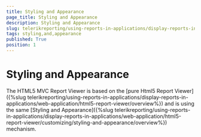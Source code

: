 ```yaml
---
title: Styling and Appearance
page_title: Styling and Appearance 
description: Styling and Appearance
slug: telerikreporting/using-reports-in-applications/display-reports-in-applications/web-application/html5-asp.net-mvc-report-viewer/customizing/styling-and-appearance
tags: styling,and,appearance
published: True
position: 1
---
```


# Styling and Appearance

The HTML5 MVC Report Viewer is based on the [pure Html5 Report Viewer]({%slug telerikreporting/using-reports-in-applications/display-reports-in-applications/web-application/html5-report-viewer/overview%}) and is using the same [Styling and Appearance]({%slug telerikreporting/using-reports-in-applications/display-reports-in-applications/web-application/html5-report-viewer/customizing/styling-and-appearance/overview%}) mechanism. 
